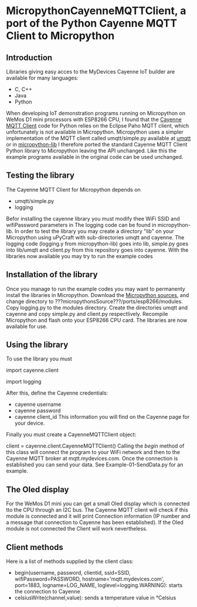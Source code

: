 # MicropythonCayenneMQTTClient, a port of the Python Cayenne MQTT Client to Micropython
## Introduction
Libraries giving easy acces to the MyDevices Cayenne IoT builder are available for many languages:
* C, C++
* Java
* Python

When developing IoT demonstration programs running on Micropython on WeMos D1 mini processors with ESP8266 CPU, I found that the [Cayenne MQTT Client](https://github.com/myDevicesIoT/Cayenne-MQTT-Python) code for Python relies on the Eclipse Paho MQTT client, which unfortunately is not available in Micropython. Micropython uses a simpler implementation of the MQTT client called umqtt/simple.py available at 
[umqtt](https://github.com/micropython/micropython-lib/tree/master/umqtt.simple) or in 
[micropython-lib](https://github.com/micropython/micropython-lib)
I therefore ported the standard Cayenne MQTT Client Python library to Micropython leaving the API unchanged. Like this the example programs available in the original code can be used unchanged.
## Testing the library
The Cayenne MQTT Client for Micropython depends on
* umqtt/simple.py
* logging

Befor installing the cayenne library you must modify thee WiFi SSID and wifiPassword parameters in 
The logging code can be found in micropython-lib. In order to test the library you may create a directory "lib" on your Micropython using uPyCraft with sub-directories umqtt and cayenne. The logging code (logging.y from micropython-lib) goes into lib, simple.py goes into lib/umqtt and client.py from this repository goes into cayenne. With the libraries now available you may try to run the example codes
## Installation of the library
Once you manage to run the example codes you may want to permanenty install the libraries in Micropython. Download the [Micropython sources](https://github.com/micropython/micropython), and change directory to ???micropythonsSource???/ports/esp8266/modules. Copy logging.py to the modules directory. Create the directories umqtt and cayenne and copy simple.py and client.py respectlively.
Recompile Micropython and flash onto your ESP8266 CPU card. The libraries are now available for use.
## Using the library
To use the library you must 

import cayenne.client

import logging

After this, define the Cayenne credentials:
* cayenne username
* cayenne password
* cayenne client_id
This information you will find on the Cayenne page for your device.

Finally you must create a CayenneMQTTClient object:

client = cayenne.client.CayenneMQTTClient()
Calling the *begin* method of this class will connect the program to your WiFi network and then to the Cayenne MQTT broker at mqtt.mydevices.com. Once the connection is established you can send your data. See Example-01-SendData.py for an example.
## The Oled display
For the WeMos D1 mini you can get a small Oled display which is connected tto the CPU through an I2C bus. The Cayenne MQTT client will check if this module is connected and it will print Connection information (IP number and a message that connection to Cayenne has been established). If the Oled module is not connected the Client will work nevertheless.
## Client methods
Here is a list of methods supplied by the client class:
* begin(username, password, clientid, ssid=SSID, wifiPassword=PASSWORD,
        hostname='mqtt.mydevices.com', port=1883,
        logname=LOG_NAME, loglevel=logging.WARNING):
        starts the connection to Cayenne
* celsiusWrite(channel,value): sends a temperature value in °Celsius
